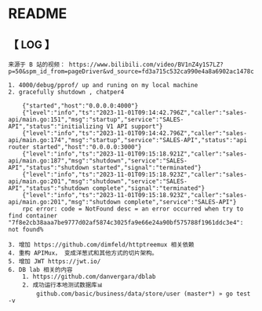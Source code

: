 # README 

## 【 LOG 】

    来源于 B 站的视频： https://www.bilibili.com/video/BV1nZ4y1S7LZ?p=50&spm_id_from=pageDriver&vd_source=fd3a715c532ca990e4a8a6902ac1478c

    1. 4000/debug/pprof/ up and runing on my local machine
    2. gracefully shutdown , chatper4 
        
        {"started","host":"0.0.0.0:4000"}
        {"level":"info","ts":"2023-11-01T09:14:42.796Z","caller":"sales-api/main.go:151","msg":"startup","service":"SALES-API","status":"initializing V1 API support"}
        {"level":"info","ts":"2023-11-01T09:14:42.796Z","caller":"sales-api/main.go:174","msg":"startup","service":"SALES-API","status":"api router started","host":"0.0.0.0:3000"}
        {"level":"info","ts":"2023-11-01T09:15:18.921Z","caller":"sales-api/main.go:187","msg":"shutdown","service":"SALES-API","status":"shutdown started","signal":"terminated"}
        {"level":"info","ts":"2023-11-01T09:15:18.923Z","caller":"sales-api/main.go:201","msg":"shutdown","service":"SALES-API","status":"shutdown complete","signal":"terminated"}
        {"level":"info","ts":"2023-11-01T09:15:18.923Z","caller":"sales-api/main.go:201","msg":"shutdown complete","service":"SALES-API"}
        rpc error: code = NotFound desc = an error occurred when try to find container "7f8e2cb38aaa7be9777d02af5874c3025fa9e66e24a90bf575788f1961ddc3e4": not found%

    3. 增加 https://github.com/dimfeld/httptreemux 相关依赖
    4. 重构 APIMux， 变成洋葱式和其他方式的切片架构。
    5. 增加 JWT https://jwt.io/ 
    6. DB lab 相关的内容
        1. https://github.com/danvergara/dblab 
        2. 成功运行本地测试数据库📊 
            github.com/basic/business/data/store/user (master*) » go test -v
        

